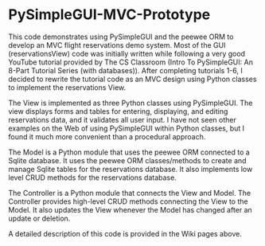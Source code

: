# PySimpleGUI-MVC-Prototype
This code demonstrates using PySimpleGUI and the peewee ORM to develop an MVC flight reservations demo system.  Most of the GUI (reservationsView) code was initially written while following a very good YouTube tutorial provided by The CS Classroom (Intro To PySimpleGUI: An 8-Part Tutorial Series (with databases)).  After completing tutorials 1-6, I decided to rewrite the tutorial code as an MVC design using Python classes to implement the reservations View.  

The View is implemented as three Python classes using PySimpleGUI.  The view displays forms and tables for entering, displaying, and editing reservations data, and it validates all user input.  I have not seen other examples on the Web of using PySimpleGUI within Python classes, but I found it much more convenient than a procedural approach.

The Model is a Python module that uses the peewee ORM connected to a Sqlite database.  It uses the peewee ORM classes/methods to create and manage Sqlite tables for the reservations database.  It also implements low level CRUD methods for the reservations database.

The Controller is a Python module that connects the View and Model.  The Controller provides high-level CRUD methods connecting the View to the Model.  It also updates the View whenever the Model has changed after an update or deletion.

A detailed description of this code is provided in the Wiki pages above.
